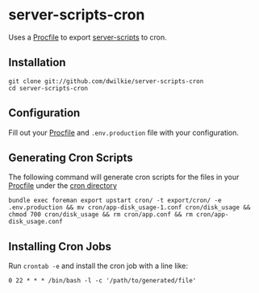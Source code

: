# server-scripts-cron

Uses a [Procfile](https://github.com/dwilkie/server-scripts-cron/blob/master/Procfile) to export [server-scripts](https://github.com/dwilkie/server-scripts) to cron.

## Installation

```
git clone git://github.com/dwilkie/server-scripts-cron
cd server-scripts-cron
```

## Configuration

Fill out your [Procfile](https://github.com/dwilkie/server-scripts-cron/blob/master/Procfile) and `.env.production` file with your configuration.

## Generating Cron Scripts

The following command will generate cron scripts for the files in your [Procfile](https://github.com/dwilkie/server-scripts-cron/blob/master/Procfile) under the [cron directory](https://github.com/dwilkie/server-scripts-cron/tree/master/cron)

```
bundle exec foreman export upstart cron/ -t export/cron/ -e .env.production && mv cron/app-disk_usage-1.conf cron/disk_usage && chmod 700 cron/disk_usage && rm cron/app.conf && rm cron/app-disk_usage.conf
```

## Installing Cron Jobs

Run `crontab -e` and install the cron job with a line like:

```
0 22 * * * /bin/bash -l -c '/path/to/generated/file'
```
